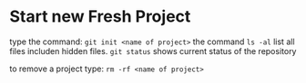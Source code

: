 # Start new Fresh Project
type the command:
`git init <name of project>`
the command `ls -al` list all files includen hidden files.
`git status` shows current status of the repository

to remove a project type:
`rm -rf <name of project>`



